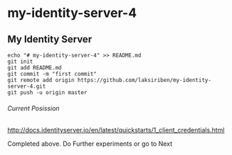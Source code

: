 # my-identity-server-4
## My Identity Server

```
echo "# my-identity-server-4" >> README.md
git init
git add README.md
git commit -m "first commit"
git remote add origin https://github.com/laksiriben/my-identity-server-4.git
git push -u origin master
```

###### Current Posission
http://docs.identityserver.io/en/latest/quickstarts/1_client_credentials.html

Completed above. Do Further experiments or go to Next